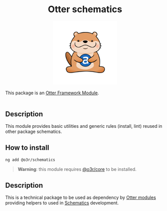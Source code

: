 <h1 align="center">Otter schematics</h1>
<p align="center">
  <img src="../../../.attachments/otter.png" alt="Super cute Otter!" width="40%"/>
</p>

This package is an [Otter Framework Module](https://github.com/AmadeusITGroup/otter/tree/main/docs/core/MODULE.md).
<br />
<br />

## Description

This module provides basic utilities and generic rules (install, lint) reused in other package schematics.

## How to install

```shell
ng add @o3r/schematics
```

> **Warning**: this module requires [@o3r/core](https://www.npmjs.com/package/@o3r/core) to be installed.

## Description

This is a technical package to be used as dependency by [Otter modules](https://github.com/AmadeusITGroup/otter/tree/main/docs/core/MODULE.md) providing helpers to used in [Schematics](https://angular.io/guide/schematics) development.
